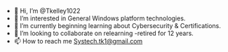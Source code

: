 - 👋 Hi, I’m @Tkelley1022
- 👀 I’m interested in General Windows platform technologies.
- 🌱 I’m currently beginning learning about Cybersecurity & Certifications. 
- 💞️ I’m looking to collaborate on relearning -retired for 12 years.
- 📫 How to reach me Systech.tk1@gmail.com

<!---
Tkelley1022/Tkelley1022 is a ✨ special ✨ repository because its `README.md` (this file) appears on your GitHub profile.
You can click the Preview link to take a look at your changes.
--->
